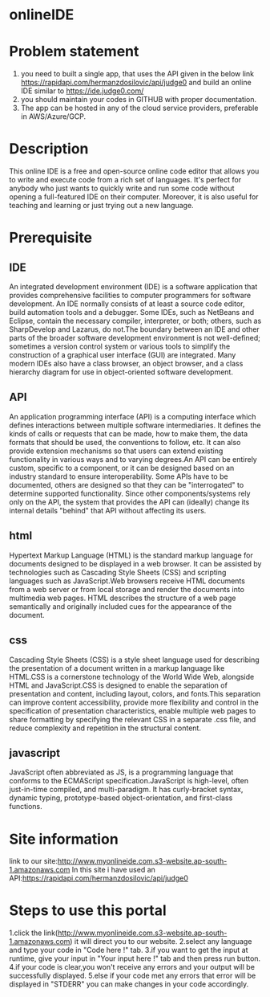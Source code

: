 # onlineIDE
# Problem statement
1. you need to built a single app, that uses the API given in the below link https://rapidapi.com/hermanzdosilovic/api/judge0 and build an online IDE similar to https://ide.judge0.com/
2. you should maintain your codes in GITHUB with proper documentation.
3. The app can be hosted in any of the cloud service providers, preferable in AWS/Azure/GCP.
# Description
This online IDE is a free and open-source online code editor that allows you to write and execute code from a rich set of languages. It's perfect for anybody who just wants to quickly write and run some code without opening a full-featured IDE on their computer. Moreover, it is also useful for teaching and learning or just trying out a new language.
# Prerequisite
## IDE
An integrated development environment (IDE) is a software application that provides comprehensive facilities to computer programmers for software development. An IDE normally consists of at least a source code editor, build automation tools and a debugger. Some IDEs, such as NetBeans and Eclipse, contain the necessary compiler, interpreter, or both; others, such as SharpDevelop and Lazarus, do not.The boundary between an IDE and other parts of the broader software development environment is not well-defined; sometimes a version control system or various tools to simplify the construction of a graphical user interface (GUI) are integrated. Many modern IDEs also have a class browser, an object browser, and a class hierarchy diagram for use in object-oriented software development.
## API
An application programming interface (API) is a computing interface which defines interactions between multiple software intermediaries. It defines the kinds of calls or requests that can be made, how to make them, the data formats that should be used, the conventions to follow, etc. It can also provide extension mechanisms so that users can extend existing functionality in various ways and to varying degrees.An API can be entirely custom, specific to a component, or it can be designed based on an industry standard to ensure interoperability. Some APIs have to be documented, others are designed so that they can be "interrogated" to determine supported functionality. Since other components/systems rely only on the API, the system that provides the API can (ideally) change its internal details "behind" that API without affecting its users.
## html
Hypertext Markup Language (HTML) is the standard markup language for documents designed to be displayed in a web browser. It can be assisted by technologies such as Cascading Style Sheets (CSS) and scripting languages such as JavaScript.Web browsers receive HTML documents from a web server or from local storage and render the documents into multimedia web pages. HTML describes the structure of a web page semantically and originally included cues for the appearance of the document.
## css
Cascading Style Sheets (CSS) is a style sheet language used for describing the presentation of a document written in a markup language like HTML.CSS is a cornerstone technology of the World Wide Web, alongside HTML and JavaScript.CSS is designed to enable the separation of presentation and content, including layout, colors, and fonts.This separation can improve content accessibility, provide more flexibility and control in the specification of presentation characteristics, enable multiple web pages to share formatting by specifying the relevant CSS in a separate .css file, and reduce complexity and repetition in the structural content.
## javascript
JavaScript often abbreviated as JS, is a programming language that conforms to the ECMAScript specification.JavaScript is high-level, often just-in-time compiled, and multi-paradigm. It has curly-bracket syntax, dynamic typing, prototype-based object-orientation, and first-class functions.
# Site information
link to our site:http://www.myonlineide.com.s3-website.ap-south-1.amazonaws.com
In this site i have used an API:https://rapidapi.com/hermanzdosilovic/api/judge0
# Steps to use this portal
1.click the link(http://www.myonlineide.com.s3-website.ap-south-1.amazonaws.com) it will direct you to our website.
2.select any language and type your code in "Code here !" tab.
3.if you want to get the input at runtime, give your input in "Your input here !" tab and then press run button.
4.if your code is clear,you won't receive any errors and your output will be successfully displayed.
5.else if your code met any errors that error will be displayed in "STDERR" you can make changes in your code accordingly.
